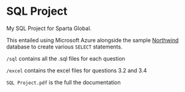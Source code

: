 # SQL Project

My SQL Project for Sparta Global. 

This entailed using Microsoft Azure alongside the sample [Northwind](https://docs.yugabyte.com/latest/sample-data/northwind/) database to create various ```SELECT``` statements.

`/sql` contains all the .sql files for each question

`/excel` contains the excel files for questions 3.2 and 3.4

`SQL Project.pdf` is the full the documentation
